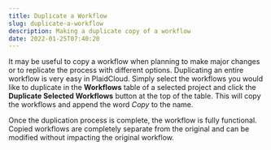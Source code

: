 ```yaml
---
title: Duplicate a Workflow
slug: duplicate-a-workflow
description: Making a duplicate copy of a workflow
date: 2022-01-25T07:40:20
---
```



It may be useful to copy a workflow when planning to make major changes or to replicate the process with different options. Duplicating an entire workflow is very easy in PlaidCloud. Simply select the workflows you would like to duplicate in the **Workflows** table of a selected project and click the **Duplicate Selected Workflows** button at the top of the table. This will copy the workflows and append the word *Copy* to the name.



Once the duplication process is complete, the workflow is fully functional. Copied workflows are completely separate from the original and can be modified without impacting the original workflow.


